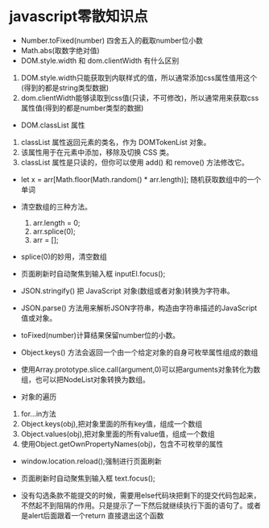 # javascript零散知识点

* Number.toFixed(number) 四舍五入的截取number位小数
* Math.abs(取数字绝对值)
* DOM.style.width 和 dom.clientWidth 有什么区别
  
1. DOM.style.width只能获取到内联样式的值，所以通常添加css属性值用这个(得到的都是string类型数据)
2. dom.clientWidth能够读取到css值(只读，不可修改)，所以通常用来获取css属性值(得到的都是number类型的数据)

* DOM.classList 属性

1. classList 属性返回元素的类名，作为 DOMTokenList 对象。
2. 该属性用于在元素中添加，移除及切换 CSS 类。
3. classList 属性是只读的，但你可以使用 add() 和 remove() 方法修改它。

* let x = arr[Math.floor(Math.random() * arr.length)]; 随机获取数组中的一个单词
  
* 清空数组的三种方法。
    1. arr.length = 0;
    2. arr.splice(0);
    3. arr = [];

* splice(0)的妙用，清空数组
* 页面刷新时自动聚焦到输入框  inputEl.focus();

* JSON.stringify() 把 JavaScript 对象(数组或者对象)转换为字符串。
* JSON.parse() 方法用来解析JSON字符串，构造由字符串描述的JavaScript值或对象。

* toFixed(number)计算结果保留number位的小数。

* Object.keys() 方法会返回一个由一个给定对象的自身可枚举属性组成的数组

* 使用Array.prototype.slice.call(argument,0)可以把arguments对象转化为数组，也可以把NodeList对象转换为数组。

* 对象的遍历

1. for...in方法
2. Object.keys(obj),把对象里面的所有key值，组成一个数组
3. Object.values(obj),把对象里面的所有value值，组成一个数组
4. 使用Object.getOwnPropertyNames(obj)，包含不可枚举的属性

* window.location.reload();强制进行页面刷新

* 页面刷新时自动聚焦到输入框 text.focus();

* 没有勾选条款不能提交的时候，需要用else代码块把剩下的提交代码包起来，不然起不到阻隔的作用。只是提示了一下然后就继续执行下面的语句了。或者是alert后面跟着一个return 直接退出这个函数
